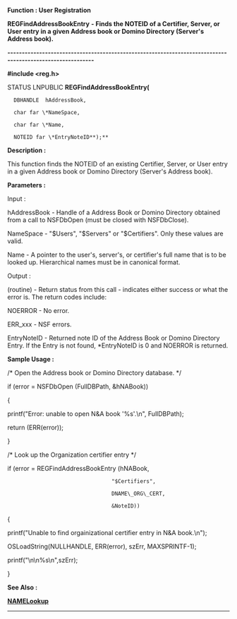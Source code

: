 




<!--
 /\* Font Definitions \*/
 @font-face
 {font-family:Courier;
 panose-1:2 7 4 9 2 2 5 2 4 4;}
@font-face
 {font-family:"Tms Rmn";
 panose-1:2 2 6 3 4 5 5 2 3 4;}
@font-face
 {font-family:Helv;
 panose-1:2 11 6 4 2 2 2 3 2 4;}
@font-face
 {font-family:"Cambria Math";
 panose-1:2 4 5 3 5 4 6 3 2 4;}
 /\* Style Definitions \*/
 p.MsoNormal, li.MsoNormal, div.MsoNormal
 {margin-top:0cm;
 margin-right:0cm;
 margin-bottom:8.0pt;
 margin-left:0cm;
 line-height:107%;
 font-size:11.0pt;
 font-family:"Calibri",sans-serif;}
.MsoChpDefault
 {font-size:11.0pt;}
.MsoPapDefault
 {margin-bottom:8.0pt;
 line-height:107%;}
 /\* Page Definitions \*/
 @page WordSection1
 {size:612.0pt 792.0pt;
 margin:72.0pt 72.0pt 72.0pt 72.0pt;}
div.WordSection1
 {page:WordSection1;}
-->




 


**Function : User Registration**



**REGFindAddressBookEntry** **- Finds the
NOTEID of a Certifier, Server, or User entry in a given  Address book or Domino
Directory (Server's Address book).**


**----------------------------------------------------------------------------------------------------------**



**#include <reg.h>**



STATUS
LNPUBLIC **REGFindAddressBookEntry(**  

      DBHANDLE  hAddressBook,  

      char far \*NameSpace,  

      char far \*Name,  

      NOTEID far \*EntryNoteID**);**



**Description :**



This
function finds the NOTEID of an existing Certifier, Server, or User entry in a
given Address book or Domino Directory (Server's Address book).


 


**Parameters :**



Input :  

hAddressBook  -  Handle of a Address Book or Domino Directory obtained from a
call to NSFDbOpen (must be closed with NSFDbClose).  

  

NameSpace  -  "$Users", "$Servers" or
"$Certifiers".  Only these values are valid.  

  

Name  -  A pointer to the user's, server's, or certifier's full name that is to
be looked up.  Hierarchical names must be in canonical format.  

  




Output :  

(routine)  -  Return status from this call - indicates either success or what
the error is.  The return codes include:  

  

NOERROR - No error.  

ERR\_xxx - NSF errors.  

  

  

EntryNoteID  -  Returned note ID of the Address Book or Domino Directory
Entry.  If the Entry is not found,  \*EntryNoteID is 0 and  NOERROR is returned.  

  




 **Sample Usage :**


  

/\* Open the Address book or Domino Directory database. \*/  

  

if (error = NSFDbOpen (FullDBPath, &hNABook))  

{  

   printf("Error: unable to open N&A book '%s'.\n", FullDBPath);  

   return (ERR(error));  

}  

  

/\* Look up the Organization certifier entry \*/  

  

if (error = REGFindAddressBookEntry (hNABook,   

                                     "$Certifiers",   

                                     DNAME\_ORG\_CERT,  

                                     &NoteID))  

{  

   printf("Unable to find orgainizational certifier entry in N&A
book.\n");  

   OSLoadString(NULLHANDLE, ERR(error), szErr, MAXSPRINTF-1);  

   printf("\n\n%s\n",szErr);  

}


 **See Also :**


**[NAMELookup](NAMELookup.md)**



----------------------------------------------------------------------------------------------------------


 





